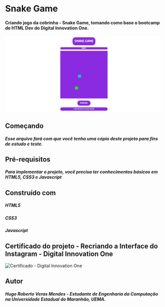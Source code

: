 # Snake Game
#### Criando jogo da cobrinha - Snake Game, tomando como base o bootcamp de HTML Dev do Digital Innovation One.

![Imagem do projeto final](https://github.com/HugoMendess/SnakeGame/blob/master/imagem-projeto.JPG)

## Começando
##### Esse arquivo fará com que você tenha uma cópia deste projeto para fins de estudo e teste.

## Pré-requisitos
##### Para implementar o projeto, você precisa ter conhecimentos básicos em HTML5, CSS3 e Javascript 

## Construído com
##### HTML5
##### CSS3 
##### Javascript

## Certificado do projeto - Recriando a Interface do Instagram - Digital Innovation One
![Certificado - Digital Innovation One](https://github.com/HugoMendess/Instagram/blob/master/Recriando%20a%20p%C3%A1gina%20inicial%20do%20Instagram%20-%20Certificado.png)

## Autor
##### Hugo Roberto Veras Mendes - Estudante de Engenharia da Computação na Universidade Estadual do Maranhão, UEMA.
